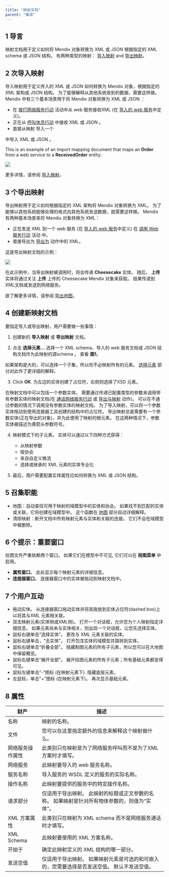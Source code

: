 ```yaml
---
title: "映射文档"
parent: "集成"
---
```


## 1 导言

映射文档用于定义如何将 Mendix 对象转换为 XML 或 JSON 根据指定的 XML schema 或 JSON 结构。 有两种类型的映射： [导入映射](import-mappings) and [导出映射](export-mappings)。

## 2 次导入映射

导入映射用于定义传入的 XML 或 JSON 如何转换为 Mendix 对象，根据指定的 XML 架构或 JSON 结构。 为了能够解释从其他系统收到的数据，需要这样做。 Mendix 中有三个基本场景用于将 Mendix 对象转换为 XML 或 JSON ：

*   在 [拨打网络服务行动](call-web-service-action) 活动中从 web 服务接收XML (在 [导入的 web 服务](consumed-web-service)中定义)。
*   正在从 [呼叫休息行动](call-rest-action) 中接收 XML 或 JSON 。
*   直接从映射</a> 导入一个

中导入 XML 或 JSON 。</li> </ul> 
  
  This is an example of an import mapping document that maps an **Order** from a web service to a **ReceivedOrder** entity:
  
  ![](attachments/16713725/16843933.png)
  
  更多详情，请参阅 [导入映射](import-mappings)。
  
  

## 3 个导出映射

导出映射用于定义如何根据指定的 XML 架构将 Mendix 对象转换为 XML。 为了能够以其他系统能够处理的格式向其他系统发送数据，就需要这样做。 Mendix 有两种基本场景来将 Mendix 对象转换为 XML：

*   正在发送 XML 到一个 web 服务 (在 [导入的 web 服务](consumed-web-service)中定义) 在 [调用 Web 服务行动](call-web-service-action) 活动 中。
*   直接导出为 [导出为](export-mapping-action) 动作中的 XML。

这是导出映射文档的示例：

![](attachments/16713726/16843940.png)

在此示例中，当导出映射被调用时，将会传递 **Cheesecake** 实体。 随后， **上传** 实体将通过关注 **上传** 上传的 Cheesecake Mendix 对象来获取。 结果传递到XML文档或发送到网络服务。

欲了解更多详情，请参阅 [导出地图](export-mappings)。



## 4 创建新映射文档

要指定导入或导出映射，用户需要做一些事情：

1.  创建新的 **导入映射** 或 **导出映射** 文档。

2.  点击 **选择元素...** 选择一个 XML schema、导入的 web 服务文档或 JSON 结构文档作为此映射的源schema 。 查看 **图1**。 
   
   如果架构是大的，可以选择一个子集，所以你不必映射所有的元素。 [选择元素](select--elements) 部分对此作了更详细的解释。

3.  Click **OK**. 为左边的实体创建了占位符，右侧则选择了XSD 元素。
   
   在映射文档中可以包括一个参数实体。 需要通过传递已配置类型的参数来调用带有参数实体的映射文档(在 [通话网络服务行动](call-web-service-action) 或 [导出与映射](export-mapping-action) 动作)。 可以在不通过参数的情况下调用没有参数实体的映射文档。 为了导入映射，可以将一个参数实体拖动到使用连接器工具创建的结构中的占位符。 导出映射总是需要有一个参数实体(正在导出的对象)，并为此使用了映射的根元素。 在这两种情况下，参数实体被描述为黄箭头参数符号。

4.  映射模式下的子元素。 实体可以通过以下四种方式获得：

    * 从映射参数
    * 按协会
    * 来自自定义微流
    * 选择或继承的 XML 元素的实体专业化

5.  最后，用户需要配置实体属性应如何转换为 XML 或 JSON 结构。



## 5 召集职能

*   地图：自动查找可用于映射的域模型中的实体和协会。 如果找不到匹配的实体或关联，它将创建在域模型中。 这个函数在 [地图](map-automatically) 部分自动详细解释。
*   清除映射：断开文档中所有映射元素与实体和关联的连接。 它们不会在域模型中被删除。



## 6 个提示：重要窗口

绘图文件严重依赖两个窗口。 如果它们在模型中不可见, 它们可以在 **视图菜单** 中启用。

*   **属性窗口**。 此处显示每个映射元素的详细信息。
*   **连接器窗口**。 连接器窗口中的实体被拖动到映射文档中。



## 7 个用户互动

*   拖动实体。 从连接器窗口拖动实体并将其拖放到实体占位符(dashed box)上以将其与XML 元素相关联。
*   双击映射元素(实体侧或XML侧)。 打开一个对话框，允许您为个人映射指定详细信息。 如果元素尚未与实体相关，则出现一个对话框，让您先选择实体。
*   鼠标右键单击“选择实体”。 更改与 XML 元素关联的实体。
*   鼠标右键单击，"去实体"。 打开包含实体的域模型并跳转到实体。
*   鼠标右键单击“折叠全部”。 隐藏制图元素的所有子元素，所以您可以在大地图中保留概览。
*   鼠标右键单击“展开全部”。 展开绘图元素的所有子元素；所有基础元素都变得可见。
*   鼠标左键单击“-”图标 (在映射元素下). 隐藏底层元素。
*   左鼠标，单击"+"图标 (在映射元素下)。 再次显示基础元素。



## 8 属性

| 财产         | 描述                                                |
| ---------- | ------------------------------------------------- |
| 名称         | 映射的名称。                                            |
| 文件         | 您可以在这里指定额外的信息来解释这个映射做什么。                          |
| 网络服务操作属性   | 此类别只在映射是为了网络服务呼叫而不是为了XML方案时才填写。                   |
| 网络服务       | 此映射要导入的 web 服务名称。                                 |
| 服务名称       | 导入服务的 WSDL 定义的服务的实际名称。                            |
| 操作名称       | 此映射要提供的服务中的特定操作名称。                                |
| 请求部分       | 仅适用于导出映射。 此映射的标题或正文参数的名称。 如果映射是针对所有物体参数的，则值为“实体”。 |
| XML 方案属性   | 此类别只在映射为 XML schema 而不是网络服务通话时才填写。                |
| XML Schema | 此映射要使用的 XML 方案名称。                                 |
| 开始于        | 确定此映射定义的 XML 结构的哪一部分。                             |
| 发送空值       | 仅适用于导出映射。 如果映射元素是可选的和可嵌入的，您需要选择是否发送空值。 默认不发送空值。   |
